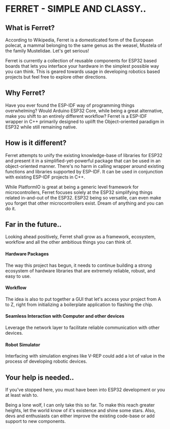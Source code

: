 # FERRET - SIMPLE AND CLASSY..

## What is Ferret?

According to Wikipedia, Ferret is a domesticated form of the European polecat, a mammal belonging to the same genus as the weasel, Mustela of the family Mustelidae. Let's get serious!

Ferret is currently a collection of reusable components for ESP32 based boards that lets you interface your hardware in the simplest possible way you can think. This is geared towards usage in developing robotics based projects but feel free to explore other directions.

## Why Ferret?

Have you ever found the ESP-IDF way of programming things overwhelming? Would Arduino ESP32 Core, while being a great alternative, make you shift to an entirely different workflow? Ferret is a ESP-IDF wrapper in C++ primarily designed to uplift the Object-oriented paradigm in ESP32 while still remaining native. 

## How is it different?

Ferret attempts to unify the existing knowledge-base of libraries for ESP32 and present it in a simplified-yet-powerful package that can be used in an object-oriented manner. There's no harm in calling wrapper around existing functions and libraries supported by ESP-IDF. It can be used in conjunction with existing ESP-IDF projects in C++.

While PlatformIO is great at being a generic level framework for microcontrollers, Ferret focuses solely at the ESP32 simplifying things related in-and-out of the ESP32. ESP32 being so versatile, can even make you forget that other microcontrollers exist. Dream of anything and you can do it. 

## Far in the future..

Looking ahead positively, Ferret shall grow as a framework, ecosystem, workflow and all the other ambitious things you can think of. 

#### Hardware Packages

The way this project has begun, it needs to continue building a strong ecosystem of hardware libraries that are extremely reliable, robust, and easy to use. 

#### Workflow

The idea is also to put together a GUI that let's access your project from A to Z, right from initializing a boilerplate application to flashing the chip. 

#### Seamless Interaction with Computer and other devices

Leverage the network layer to facilitate reliable communication with other devices. 

#### Robot Simulator

Interfacing with simulation engines like V-REP could add a lot of value in the process of developing robotic devices.

## Your help is needed..

If you've stopped here, you must have been into ESP32 development or you at least wish to.

Being a lone wolf, I can only take this so far. To make this reach greater heights, let the world know of it's existence and shine some stars. Also, devs and enthusiasts can either improve the existing code-base or add support to new components.